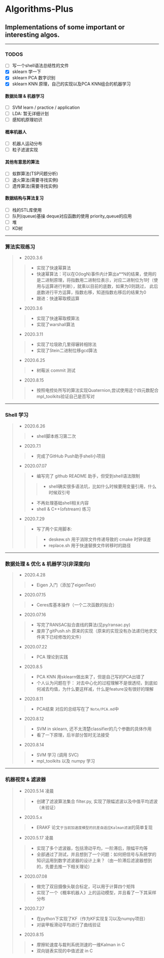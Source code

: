 # Algorithms-Plus
## Implementations of some important or interesting algos.
---
### TODOS
- [ ] 写一个shell语法总结性的文件
- [x] sklearn 学一下
- [x] sklearn PCA 数字识别
- [x] sklearn KNN 原理，自己的实现以及PCA KNN组合的机器学习

#### 数据处理 & 机器学习
- [ ] SVM learn / practice / application
- [ ] LDA: 暂无详细计划
- [ ] 感知机原理初识

#### 概率机器人
- [ ] 机器人运动分布
- [ ] 粒子滤波实现

#### 其他有意思的算法
- [ ] 蚁群算法(TSP问题分析)
- [ ] 退火算法(需要寻找实例)
- [ ] 遗传算法(需要寻找实例)

#### 数据结构与算法复习
- [ ] 栈的STL库使用
- [ ] 队列(queue)基操 deque对应函数的使用 priority_queue的应用
- [ ] 堆
- [ ] KD树
---
### 算法实现练习
> * 2020.3.6
>> * 实现了快速幂算法
>> * 快速幂算法：可以在O(logN)事件内计算出a**N的结果，使用的是二进制原理，将指数用二进制位表示，对应二进制位为1时（使用与运算进行判断），就乘以目前的底数，如果为0则跳过， 此后底数进行平方运算，指数右移，知道指数右移后的结果为0
>> * 跟进：快速幂取模运算
> * 2020.3.6
>> * 实现了快速幂取模算法
>> * 实现了warshall算法
> * 2020.3.11
>> * 实现了垃圾欧几里得辗转相除法
>> * 实现了Stein二进制位移gcd算法
> * 2020.6.25
>> * 树莓派 commit 测试
> * 2020.8.15
>> * 按照电控处所写的算法实现Quaternion,尝试使用这个四元数配合mpl_toolkits验证自己是否写对
---
### Shell 学习
> * 2020.6.26
>> * shell脚本练习第二次
> * 2020.7.1
>> * 完成了GitHub Push助手shell小项目
> * 2020.07.07 
>> * 编写完了 github README 助手，但受到shell语法限制
>>> * shell确实很多语法坑，比如什么时候要用变量引用，什么时候双引号
>> * 不再处理基础shell相关内容
>> * shell & C++(ofstream) 练习
> * 2020.7.29
>> * 写了两个实用脚本:
>>> * deskew.sh 用于消除文件传递导致的 cmake 时钟误差
>>> * replace.sh 用于快速替换文件转移时的路径
---
### 数据处理 & 优化 & 机器学习(非深度向)
> * 2020.4.28
>> * Eigen 入门（添加了eigenTest）
> * 2020.07.15
>> * Ceres库基本操作（一个二次函数的拟合）
> * 2020.07.16
>> * 写完了RANSAC拟合直线的算法(见py/ransac.py)
>> * 废弃了gitPush.sh 原来的实现（原来的实现没有办法递归地求文件夹下已经修改的文件）
> * 2020.07.22
>> * PCA 理论到实践
> * 2020.8.5
>> * PCA KNN 用sklearn做出来了，但是自己写的PCA出错了
>> * 个人认为问题在于： 对去中心化的过程理解不是很透彻，到底如何减去均值，为什么要这样减，什么是feature没有很好的理解
> * 2020.8.11
>> * PCA结束 对应的总结写在了 `Note/PCA.md`中
> * 2020.8.12
>> * SVM in sklearn, 还不太清楚classifier的几个参数的具体作用
>> * 看了一下原理，后半部分暂时无法接受
> * 2020.8.14
>> * SVM 学习 (调用 SVC)
>> * mpl_toolkits 以及 numpy 学习
---
### 机器视觉 & 滤波器
> * 2020.5.14 凌晨
>> * 创建了滤波算法集合 filter.py, 实现了限幅滤波以及中值平均滤波（未验证）
> * 2020.5.x
>> * ERAKF 论文`于当前加速度模型的抗差自适应Kalman滤波`的简单复现
> * 2020.5.17 凌晨
>> * 实现了多个滤波器，包括滑动平均，一阶滞后，限幅平均等
>> * 全部通过了测试，并且想到了一个问题：如何把信号与系统学的知识运用到数字滤波器的设计上来？（由一阶滞后滤波器想到的，先要去推一下相关理论）
> * 2020.07.08 
>> * 做完了双目摄像头联合标定，可以用于计算四个矩阵
>> * 实现了一个《概率机器人》上的运动模型，并且看了一下其采样分布
> * 2020.7.27
>> * 在python下实现了KF（作为KF实现复习以及numpy项目）
>> * 对装甲板滑动平均进行了曲线验证
> * 2020.8.15
>> * 摩擦轮速度与裁判系统测速的一维Kalman in C
>> * 双向链表实现的中值滤波 in C

